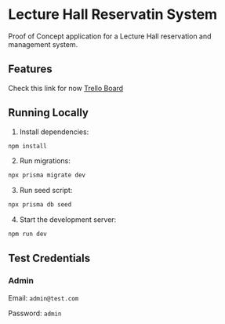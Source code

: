 # Lecture Hall Reservatin System

Proof of Concept application for a Lecture Hall reservation and management system.

## Features

Check this link for now [Trello Board](https://trello.com/b/reFLr5yb/lecture-hall)

## Running Locally

1. Install dependencies:

```sh
npm install
```

2. Run migrations:

```sh
npx prisma migrate dev
```

3. Run seed script:

```sh
npx prisma db seed
```

4. Start the development server:

```sh
npm run dev
```

## Test Credentials

### Admin

Email: `admin@test.com`

Password: `admin`
